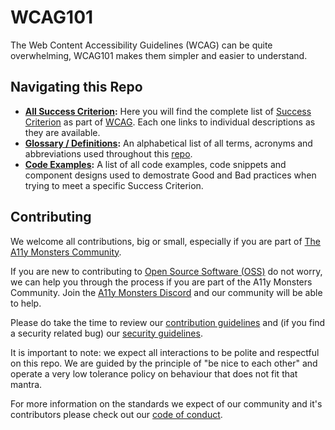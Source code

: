 # WCAG101
The Web Content Accessibility Guidelines (WCAG) can be quite overwhelming, WCAG101 makes them simpler and easier to understand.

## Navigating this Repo
- **[All Success Criterion](Success-criterion/All-success-criterion.md):** Here you will find the complete list of [Success Criterion](/Definitions.md#success-criterion) as part of [WCAG](Definitions.md#wcag). Each one links to individual descriptions as they are available.
- **[Glossary / Definitions](Definitions.md):** An alphabetical list of all terms, acronyms and abbreviations used throughout this [repo](Definitions.md#repo).
- **[Code Examples](Code-examples/all-code-examples.md):** A list of all code examples, code snippets and component designs used to demostrate Good and Bad practices when trying to meet a specific Success Criterion.

## Contributing
We welcome all contributions, big or small, especially if you are part of [The A11y Monsters Community](https://github.com/GrahamTheDevRel/a11y-monsters).

If you are new to contributing to [Open Source Software (OSS)](Definitions.md#oss) do not worry, we can help you through the process if you are part of the A11y Monsters Community. Join the [A11y Monsters Discord](https://discord.gg/kKS39R7jjR) and our community will be able to help.

Please do take the time to review our [contribution guidelines](CONTRIBUTING.md) and (if you find a security related bug) our [security guidelines](SECURITY.md).

It is important to note: we expect all interactions to be polite and respectful on this repo. We are guided by the principle of "be nice to each other" and operate a very low tolerance policy on behaviour that does not fit that mantra. 

For more information on the standards we expect of our community and it's contributors please check out our [code of conduct](CODE_OF_CONDUCT.md).





